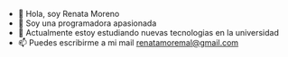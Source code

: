 - 👋 Hola, soy Renata Moreno
- 👀 Soy una programadora apasionada
- 🌱 Actualmente estoy estudiando nuevas tecnologias en la universidad
- 📫 Puedes escribirme a mi mail renatamoremal@gmail.com

<!---
RenMoreno/RenMoreno is a ✨ special ✨ repository because its `README.md` (this file) appears on your GitHub profile.
You can click the Preview link to take a look at your changes.
--->
